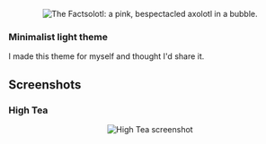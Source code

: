 <p align="center"><img src="https://i.imgur.com/SEed7Nk.png" title="source: imgur.com" alt="The Factsolotl: a pink, bespectacled  axolotl in a bubble."/></p>

### Minimalist light theme

I made this theme for myself and thought I'd share it.

## Screenshots

### High Tea

<p align="center"><img src="https://i.imgur.com/worx7LY.png" alt="High Tea screenshot"></p>
